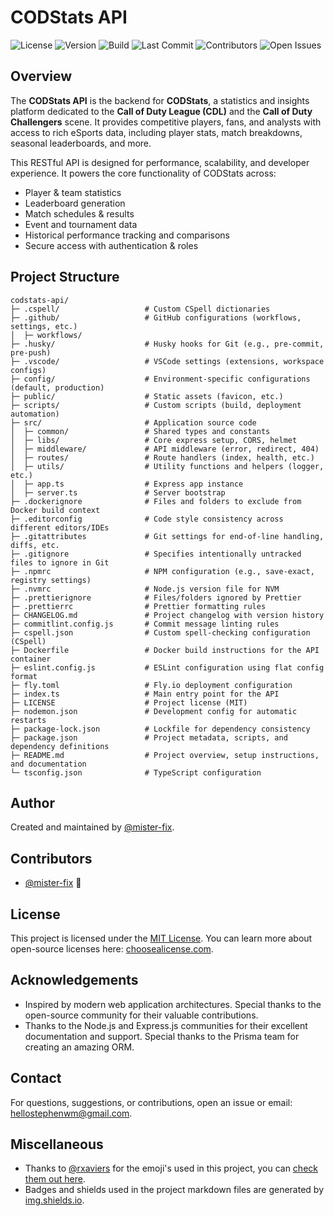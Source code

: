 # CODStats API

![License](https://img.shields.io/github/license/topfrag-gg/codstats-api?color=blue)
![Version](https://img.shields.io/github/v/tag/topfrag-gg/codstats-api?label=version)
![Build](https://img.shields.io/github/actions/workflow/status/topfrag-gg/codstats-api/build.yml)
![Last Commit](https://img.shields.io/github/last-commit/topfrag-gg/codstats-api?color=blueviolet)
![Contributors](https://img.shields.io/github/contributors/topfrag-gg/codstats-api?color=5d00ff)
![Open Issues](https://img.shields.io/github/issues/topfrag-gg/codstats-api?color=ff0000)

<!-- ![Top Language](https://img.shields.io/github/languages/top/topfrag-gg/codstats-api?color=2943d6) -->
<!-- ![Code Size](https://img.shields.io/github/languages/code-size/topfrag-gg/codstats-api?color=red) -->
<!-- ![GitHub repo size](https://img.shields.io/github/repo-size/topfrag-gg/codstats-api?color=yellow) -->
<!-- ![GitHub repo file or directory count](https://img.shields.io/github/directory-file-count/topfrag-gg/codstats-api?color=skyblue) -->
<!-- ![Stars](https://img.shields.io/github/stars/topfrag-gg/codstats-api) -->
<!-- ![GitHub watchers](https://img.shields.io/github/watchers/topfrag-gg/codstats-api) -->

## Overview

The **CODStats API** is the backend for **CODStats**, a statistics and insights platform dedicated to the **Call of Duty
League (CDL)** and the **Call of Duty Challengers** scene. It provides competitive players, fans, and analysts with
access to rich eSports data, including player stats, match breakdowns, seasonal leaderboards, and more.

This RESTful API is designed for performance, scalability, and developer experience. It powers the core functionality of
CODStats across:

- Player & team statistics
- Leaderboard generation
- Match schedules & results
- Event and tournament data
- Historical performance tracking and comparisons
- Secure access with authentication & roles

## Project Structure

```ASCII
codstats-api/
├─ .cspell/                   # Custom CSpell dictionaries
├─ .github/                   # GitHub configurations (workflows, settings, etc.)
│  ├─ workflows/
├─ .husky/                    # Husky hooks for Git (e.g., pre-commit, pre-push)
├─ .vscode/                   # VSCode settings (extensions, workspace configs)
├─ config/                    # Environment-specific configurations (default, production)
├─ public/                    # Static assets (favicon, etc.)
├─ scripts/                   # Custom scripts (build, deployment automation)
├─ src/                       # Application source code
│  ├─ common/                 # Shared types and constants
│  ├─ libs/                   # Core express setup, CORS, helmet
│  ├─ middleware/             # API middleware (error, redirect, 404)
│  ├─ routes/                 # Route handlers (index, health, etc.)
│  ├─ utils/                  # Utility functions and helpers (logger, etc.)
│  ├─ app.ts                  # Express app instance
│  ├─ server.ts               # Server bootstrap
├─ .dockerignore              # Files and folders to exclude from Docker build context
├─ .editorconfig              # Code style consistency across different editors/IDEs
├─ .gitattributes             # Git settings for end-of-line handling, diffs, etc.
├─ .gitignore                 # Specifies intentionally untracked files to ignore in Git
├─ .npmrc                     # NPM configuration (e.g., save-exact, registry settings)
├─ .nvmrc                     # Node.js version file for NVM
├─ .prettierignore            # Files/folders ignored by Prettier
├─ .prettierrc                # Prettier formatting rules
├─ CHANGELOG.md               # Project changelog with version history
├─ commitlint.config.js       # Commit message linting rules
├─ cspell.json                # Custom spell-checking configuration (CSpell)
├─ Dockerfile                 # Docker build instructions for the API container
├─ eslint.config.js           # ESLint configuration using flat config format
├─ fly.toml                   # Fly.io deployment configuration
├─ index.ts                   # Main entry point for the API
├─ LICENSE                    # Project license (MIT)
├─ nodemon.json               # Development config for automatic restarts
├─ package-lock.json          # Lockfile for dependency consistency
├─ package.json               # Project metadata, scripts, and dependency definitions
├─ README.md                  # Project overview, setup instructions, and documentation
└─ tsconfig.json              # TypeScript configuration
```

## Author

Created and maintained by [@mister-fix](https://github.com/mister-fix/).

## Contributors

- [@mister-fix](https://github.com/mister-fix/) 🐉

## License

This project is licensed under the [MIT License](./LICENSE). You can learn more about open-source licenses here:
[choosealicense.com](https://choosealicense.com/).

## Acknowledgements

- Inspired by modern web application architectures. Special thanks to the open-source community for their valuable
  contributions.
- Thanks to the Node.js and Express.js communities for their excellent documentation and support. Special thanks to the
  Prisma team for creating an amazing ORM.

## Contact

For questions, suggestions, or contributions, open an issue or email:
[hellostephenwm@gmail.com](mailto:hellostephenwm@gmail.com).

## Miscellaneous

- Thanks to [@rxaviers](https://github.com/rxaviers/) for the emoji's used in this project, you can
  [check them out here](https://gist.github.com/rxaviers/7360908).
- Badges and shields used in the project markdown files are generated by [img.shields.io](https://img.shields.io/).
